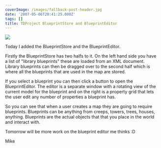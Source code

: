 ```yaml
---
coverImage: /images/fallback-post-header.jpg
date: '2007-05-06T20:41:25.000Z'
tags: []
title: TDProject BlueprintStore and BlueprintEditor
---
```


![](https://www.mikecann.co.uk/Work/TDProject/engine03.png)

Today I added the BlueprintStore and the BlueprintEditor.

<!-- more -->

Firstly the BlueprintStore has two halfs to it. On the left hand side you have a list of &quot;library blueprints&quot; these are loaded from an XML document. Library blueprints can then be dragged over to the second half which is where all the blueprints that are used in the map are stored.

If you select a blueprint you can then click a button to open the BlueprintEditor. The editor is a separate window with a rotating view of the current model for the blueprint and on the right is a property grid that lets the user edit any number of properties a blueprint has.

So you can see that when a user creates a map they are going to require blueprints. Blueprints can be anything from creeps, towers, trees, houses, anything. Blueprints are the actual objects that that you place in the world and interact with.

Tomorrow will be more work on the blueprint editor me thinks :D

Mike
